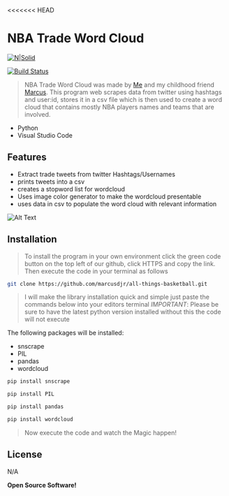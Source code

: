 <<<<<<< HEAD
# NBA Trade Word Cloud


[![N|Solid](https://cldup.com/dTxpPi9lDf.thumb.png)](https://nodesource.com/products/nsolid)

[![Build Status](https://travis-ci.org/joemccann/dillinger.svg?branch=master)](https://travis-ci.org/joemccann/dillinger)

>NBA Trade Word Cloud was made by  [Me](https://github.com/TatoSec) and my childhood friend [Marcus](https://github.com/marcusdjr). This program web scrapes data from twitter using hashtags and user:id, stores it in a csv file which is then used to create a word cloud that contains mostly NBA players names and teams that are involved.

- Python
- Visual Studio Code

## Features

- Extract trade tweets from twitter Hashtags/Usernames
- prints tweets into a csv
- creates a stopword list for wordcloud
- Uses image color generator to make the wordcloud presentable
- uses data in csv to populate the word cloud with relevant information

![Alt Text](https://media.giphy.com/media/cS2ToCXjcdVnBdmhHR/giphy.gif)



## Installation
>To install the program in your own environment click the green code button on the top left of our github, click HTTPS and copy the link. Then execute the code in your terminal as follows

```sh
git clone https://github.com/marcusdjr/all-things-basketball.git
```


>I will make the library installation quick and simple just paste the commands below into your editors terminal 
*IMPORTANT*: Please be sure to have the latest python version installed without this the code will not execute

The following packages will be installed:
- snscrape
- PIL
- pandas
- wordcloud

```sh
pip install snscrape
```

```sh
pip install PIL
```
```sh
pip install pandas
```
```sh
pip install wordcloud
```
>Now execute the code and watch the Magic happen!

## License

N/A

**Open Source Software!**


